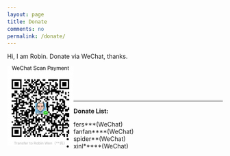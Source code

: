 ```yaml
---
layout: page
title: Donate
comments: no
permalink: /donate/
---
```


Hi, I am Robin. Donate via WeChat, thanks.

<img title="WeChat Donate" alt="WeChat Donate" src="/images/wechat-donate-none-border.jpg" style="height: 186px;width: 155px;border-radius: 0;" align="left" />

<br/>
<br/>
<br/>
<br/>

***

**Donate List:**

* fers\*\*\*(WeChat)
* fanfan\*\*\*\*(WeChat)
* spider\*\*(WeChat)
* xinl\*\*\*\*\*(WeChat)
